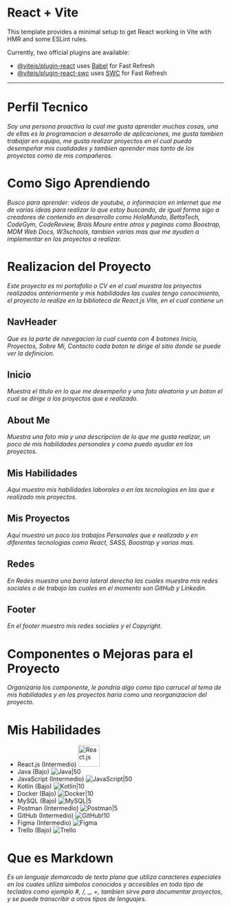 # React + Vite

This template provides a minimal setup to get React working in Vite with HMR and some ESLint rules.

Currently, two official plugins are available:

- [@vitejs/plugin-react](https://github.com/vitejs/vite-plugin-react/blob/main/packages/plugin-react/README.md) uses [Babel](https://babeljs.io/) for Fast Refresh
- [@vitejs/plugin-react-swc](https://github.com/vitejs/vite-plugin-react-swc) uses [SWC](https://swc.rs/) for Fast Refresh

---

# Perfil Tecnico

_Soy una persona proactiva la cual me gusta aprender muchas cosas, una de ellas es la programacion o desarrollo de aplicaciones, me gusta tambien trabajar en equipo, me gusta realizar proyectos en el cual pueda desempeñar mis cualidades y tambien aprender mas tanto de los proyectos como de mis compañeros._

# Como Sigo Aprendiendo

_Busco para aprender: videos de youtube, o informacion en internet que me de varias ideas para realizar lo que estoy buscando, de igual forma sigo a creadores de contenido en desarrollo como HolaMundo, BettaTech, CodeGym, CodeReview, Brais Moure entre otros y paginas como Boostrap, MDM Web Docs, W3schools, tambien varias mas que me ayuden a implementar en los proyectos a realizar._

# Realizacion del Proyecto

_Este proyecto es mi portafolio o CV en el cual muestra los proyectos realizados anteriormente y mis habilidades las cuales tengo conocimiento, el proyecto lo realize en la biblioteca de React.js Vite, en el cual contiene un_

## NavHeader

_Que es la parte de navegacion la cual cuenta con 4 botones Inicio, Proyectos, Sobre Mi, Contacto cada boton te dirige al sitio donde se puede ver la definicion._

## Inicio

_Muestra el titulo en lo que me desempeño y una foto aleatoria y un boton el cual se dirige a los proyectos que e realizado._

## About Me

_Muestra una foto mia y una descripcion de lo que me gusta realizar, un poco de mis habilidades personales y como puedo ayudar en los proyectos._

## Mis Habilidades

_Aqui muestro mis habilidades laborales o en las tecnologias en las que e realizado mis proyectos._

## Mis Proyectos

_Aqui muestro un poco los trabajos Personales que e realizado y en diferentes tecnologias como React, SASS, Boostrap y varias mas._

## Redes

_En Redes muestra una barra lateral derecha las cuales muestra mis redes sociales o de trabajo las cuales en el momento son GitHub y Linkedin._

## Footer

_En el footer muestro mis redes sociales y el Copyright._

# Componentes o Mejoras para el Proyecto

_Organizaria los componente, le pondria algo como tipo carrucel al tema de mis habilidades y en los proyectos haria como una reorganizacion del proyecto._

# Mis Habilidades

- React.js (Intermedio) <img src=React.png alt="React.js" width="50"/>
- Java (Bajo) ![Java|50](src/assets/Java.png)
- JavaScript (Intermedio) ![JavaScript|50](src/assets/Javascript.png)
- Kotlin (Bajo) ![Kotlin|10](src/assets/Kotlin.png)
- Docker (Bajo) ![Docker|10](src/assets/Docker.png)
- MySQL (Bajo) ![MySQL|5](src/assets/MySQL.png)
- Postman (Intermedio) ![Postman|5](src/assets/Postman.png)
- GitHub (Intermedio) ![GitHub!10](src/assets/GitHub.png)
- Figma (Intermedio) ![Figma](src/assets/Figma.png)
- Trello (Bajo) ![Trello](src/assets/Trello.png)

# Que es Markdown

_Es un lenguaje demarcado de texto plano que utiliza caracteres especiales en los cuales utiliza simbolos conocidos y accesibles en todo tipo de teclados como ejemplo #, /, \_, +, tambien sirve para documentar proyectos, y se puede transcribir a otros tipos de lenguajes._
